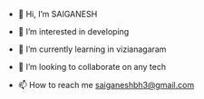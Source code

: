 - 👋 Hi, I’m SAIGANESH
- 👀 I’m interested in developing 
- 🌱 I’m currently learning in vizianagaram
- 💞️ I’m looking to collaborate on any tech

- 📫 How to reach me saiganeshbh3@gmail.com


<!---
qwerty555-stack/qwerty555-stack is a ✨ special ✨ repository because its `README.md` (this file) appears on your GitHub profile.
You can click the Preview link to take a look at your changes.
--->

